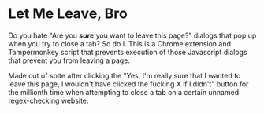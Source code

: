 # Let Me Leave, Bro

Do you hate "Are you ***sure*** you want to leave this page?" dialogs that pop up when you try to close a tab? So do I. This is a Chrome extension and Tampermonkey script that prevents execution of those Javascript dialogs that prevent you from leaving a page.

Made out of spite after clicking the "Yes, I'm really sure that I wanted to leave this page, I wouldn't have clicked the fucking X if I didn't" button for the millionth time when attempting to close a tab on a certain unnamed regex-checking website.
